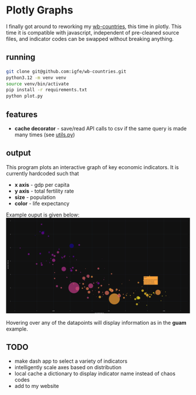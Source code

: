# Plotly Graphs

I finally got around to reworking my [wb-countries](project), this time in plotly. This time it is compatible with javascript, independent of pre-cleaned source files, and indicator codes can be swapped without breaking anything.

## running
```bash
git clone git@github.com:igfe/wb-countries.git
python3.12 -m venv venv
source venv/bin/activate
pip install -r requirements.txt
python plot.py
```

## features
- **cache decorator** - save/read API calls to csv if the same query is made many times (see [utils.py](./utils.py))

## output
This program plots an interactive graph of key economic indicators. It is currently hardcoded such that
- **x axis** - gdp per capita
- **y axis** - total fertility rate
- **size** - population
- **color** - life expectancy

Example ouput is given below:
![image](image.png)

Hovering over any of the datapoints will display information as in the **guam** example.

## TODO
- make dash app to select a variety of indicators
- intelligently scale axes based on distribution
- local cache a dictionary to display indicator name instead of chaos codes
- add to my website